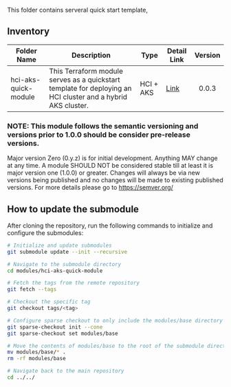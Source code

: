 This folder contains serveral quick start template,

## Inventory

| Folder Name | Description | Type | Detail Link | Version |
|------|-------------|------|---------|:--------:|
| hci-aks-quick-module | This Terraform module serves as a quickstart template for deploying an HCI cluster and a hybrid AKS cluster. | HCI + AKS | [Link](https://github.com/Infrastructure-as-code-Automation/HCIAKS-quickstart-template-terraform/blob/main/README.md) |0.0.3|

### NOTE: This module follows the semantic versioning and versions prior to 1.0.0 should be consider pre-release versions.
Major version Zero (0.y.z) is for initial development. Anything MAY change at any time. A module SHOULD NOT be considered stable till at least it is major version one (1.0.0) or greater. Changes will always be via new versions being published and no changes will be made to existing published versions. For more details please go to <https://semver.org/>

## How to update the submodule


After cloning the repository, run the following commands to initialize and configure the submodules:

```sh
# Initialize and update submodules
git submodule update --init --recursive

# Navigate to the submodule directory
cd modules/hci-aks-quick-module

# Fetch the tags from the remote repository
git fetch --tags

# Checkout the specific tag
git checkout tags/<tag>

# Configure sparse checkout to only include the modules/base directory
git sparse-checkout init --cone
git sparse-checkout set modules/base

# Move the contents of modules/base to the root of the submodule directory
mv modules/base/* .
rm -rf modules/base

# Navigate back to the main repository
cd ../../